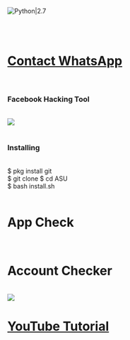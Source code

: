 ![Python|2.7](https://img.shields.io/badge/Python-2.7-blue.svg)
<div <img src ="https://github.com/LOoLzeC/ASU/blob/master/raw/snake.png"/><br></div>
<br><h1><a href="https://api.whatsapp.com/send?phone=62895353484895&text=helo%20admin%20i%20want%20to%20buy,%20ASU%20TOOLKIT">Contact WhatsApp </a></h1><br><h3> Facebook  Hacking Tool</h3><br>
<img src="https://github.com/LOoLzeC/ASU/blob/master/raw/IMG-20190405-WA0003.jpg"/>
<br><br>
<h3>Installing</h3><br>
$ pkg install git<br>
$ git clone
$ cd ASU<br>
$ bash install.sh<br><br>
<h1>App Check</h1><br>
<img
<br><h1>Account Checker</h1><br>
<img src="![Uploading 51768247452_9b71b7d0c6_o.jpg"/>
<h1><a href ="https://youtu.be/G6U2P3T746A">YouTube Tutorial</a></h1>
<a href

